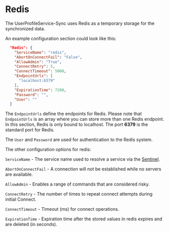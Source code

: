 # Redis
The UserProfileService-Sync uses Redis as a temporary storage for the synchronized data.

An example configuration section could look like this:

```json
  "Redis": {
    "ServiceName": "redis",
    "AbortOnConnectFail": "False",
    "AllowAdmin": "True",
    "ConnectRetry": 5,
    "ConnectTimeout": 5000,
    "EndpointUrls": [
      "localhost:6379"
    ],
    "ExpirationTime": 7200,
    "Password": "",
    "User": ""
  }
```

The `EndpointUrls` define the endpoints for Redis. Please note that `EndpointUrls` is an array where you can store more than one Redis endpoint. In this section, Redis is only bound to localhost. The port **6379** is the standard port for Redis.

The `User` and `Password` are used for authentication to the Redis system.

The other configuration options for redis:

`ServiceName` -  The service name used to resolve a service via the [Sentinel](https://redis.io/docs/management/sentinel/).

`AbortOnConnectFail` - A connection will not be established while no servers are available.

`AllowAdmin` - Enables a range of commands that are considered risky.

`ConnectRetry` - The number of times to repeat connect attempts during initial Connect.
 
`ConnectTimeout` - Timeout (ms) for connect operations.

`ExpirationTime` - Expiration time after the stored values in redis expires and are deleted (in seconds).